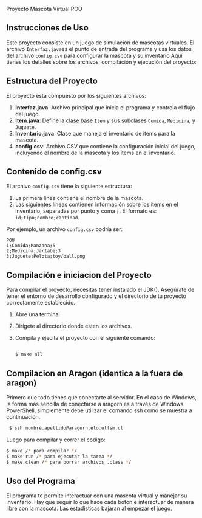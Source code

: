 Proyecto Mascota Virtual POO

## Instrucciones de Uso

Este proyecto consiste en un juego de simulacion de mascotas virtuales. El archivo `Interfaz.java`es el punto de entrada del programa y usa los datos del archivo `config.csv` para configurar la mascota y su inventario Aquí tienes los detalles sobre los archivos, compilación y ejecución del proyecto:

## Estructura del Proyecto

El proyecto está compuesto por los siguientes archivos:
1. **Interfaz.java**: Archivo principal que inicia el programa y controla el flujo del juego.
2. **Item.java**: Define la clase base `Item` y sus subclases `Comida`, `Medicina`, y `Juguete`.
3. **Inventario.java**: Clase que maneja el inventario de ítems para la mascota.
4. **config.csv**: Archivo CSV que contiene la configuración inicial del juego, incluyendo el nombre de la mascota y los ítems en el inventario.

## Contenido de config.csv

El archivo `config.csv` tiene la siguiente estructura:
1. La primera línea contiene el nombre de la mascota.
2. Las siguientes líneas contienen información sobre los ítems en el inventario, separadas por punto y coma `;`. El formato es: `id;tipo;nombre;cantidad`.

Por ejemplo, un archivo `config.csv` podría ser:

```csv
POU 
1;Comida;Manzana;5
2;Medicina;Jartabe;3
3;Juguete;Pelota;toy/ball.png
```
## Compilación e iniciacion del Proyecto

Para compilar el proyecto, necesitas tener instalado el JDK(). Asegúrate de tener el entorno de desarrollo configurado y el directorio de tu proyecto correctamente establecido.
1. Abre una terminal
2. Dirígete al directorio donde esten los archivos.
3. Compila y ejecita el proyecto con el siguiente comando:

   ```bash
   
   $ make all


## Compilacion en Aragon (identica a la fuera de aragon)


Primero que todo tienes que conectarte al servidor.
En el caso de Windows, la forma más sencilla de conectarse a aragorn es a través de Windows PowerShell, simplemente debe utilizar el comando ssh como se muestra a continuación.
   ```bash
    $ ssh nombre.apellido@aragorn.elo.utfsm.cl
   ```

Luego para compilar y correr el codigo:

   ```bash
 $ make /* para compilar */
 $ make run /* para ejecutar la tarea */
 $ make clean /* para borrar archivos .class */
 ```

## Uso del Programa

El programa te permite interactuar con una mascota virtual y manejar su inventario. Hay que seguir
lo que hace cada boton e interactuar de manera libre con la mascota.
Las estadisticas bajaran al empezar el juego.